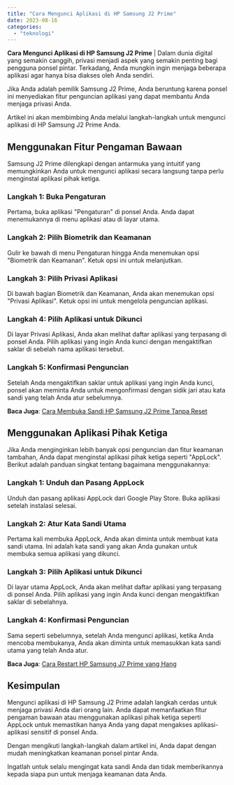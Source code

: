 ```yaml
---
title: "Cara Mengunci Aplikasi di HP Samsung J2 Prime"
date: 2023-08-16
categories: 
  - "teknologi"
---
```


**Cara Mengunci Aplikasi di HP Samsung J2 Prime** | Dalam dunia digital yang semakin canggih, privasi menjadi aspek yang semakin penting bagi pengguna ponsel pintar. Terkadang, Anda mungkin ingin menjaga beberapa aplikasi agar hanya bisa diakses oleh Anda sendiri.

Jika Anda adalah pemilik Samsung J2 Prime, Anda beruntung karena ponsel ini menyediakan fitur penguncian aplikasi yang dapat membantu Anda menjaga privasi Anda.

Artikel ini akan membimbing Anda melalui langkah-langkah untuk mengunci aplikasi di HP Samsung J2 Prime Anda.

## **Menggunakan Fitur Pengaman Bawaan**

Samsung J2 Prime dilengkapi dengan antarmuka yang intuitif yang memungkinkan Anda untuk mengunci aplikasi secara langsung tanpa perlu menginstal aplikasi pihak ketiga.

### **Langkah 1: Buka Pengaturan**

Pertama, buka aplikasi "Pengaturan" di ponsel Anda. Anda dapat menemukannya di menu aplikasi atau di layar utama.

### **Langkah 2: Pilih Biometrik dan Keamanan**

Gulir ke bawah di menu Pengaturan hingga Anda menemukan opsi "Biometrik dan Keamanan". Ketuk opsi ini untuk melanjutkan.

### **Langkah 3: Pilih Privasi Aplikasi**

Di bawah bagian Biometrik dan Keamanan, Anda akan menemukan opsi "Privasi Aplikasi". Ketuk opsi ini untuk mengelola penguncian aplikasi.

### **Langkah 4: Pilih Aplikasi untuk Dikunci**

Di layar Privasi Aplikasi, Anda akan melihat daftar aplikasi yang terpasang di ponsel Anda. Pilih aplikasi yang ingin Anda kunci dengan mengaktifkan saklar di sebelah nama aplikasi tersebut.

### **Langkah 5: Konfirmasi Penguncian**

Setelah Anda mengaktifkan saklar untuk aplikasi yang ingin Anda kunci, ponsel akan meminta Anda untuk mengonfirmasi dengan sidik jari atau kata sandi yang telah Anda atur sebelumnya.

**Baca Juga**: [Cara Membuka Sandi HP Samsung J2 Prime Tanpa Reset](https://ajiekusumadhany.com/cara-membuka-sandi-hp-samsung-j2-prime-tanpa-reset/)

## **Menggunakan Aplikasi Pihak Ketiga**

Jika Anda menginginkan lebih banyak opsi penguncian dan fitur keamanan tambahan, Anda dapat menginstal aplikasi pihak ketiga seperti "AppLock". Berikut adalah panduan singkat tentang bagaimana menggunakannya:

### **Langkah 1: Unduh dan Pasang AppLock**

Unduh dan pasang aplikasi AppLock dari Google Play Store. Buka aplikasi setelah instalasi selesai.

### **Langkah 2: Atur Kata Sandi Utama**

Pertama kali membuka AppLock, Anda akan diminta untuk membuat kata sandi utama. Ini adalah kata sandi yang akan Anda gunakan untuk membuka semua aplikasi yang dikunci.

### **Langkah 3: Pilih Aplikasi untuk Dikunci**

Di layar utama AppLock, Anda akan melihat daftar aplikasi yang terpasang di ponsel Anda. Pilih aplikasi yang ingin Anda kunci dengan mengaktifkan saklar di sebelahnya.

### **Langkah 4: Konfirmasi Penguncian**

Sama seperti sebelumnya, setelah Anda mengunci aplikasi, ketika Anda mencoba membukanya, Anda akan diminta untuk memasukkan kata sandi utama yang telah Anda atur.

**Baca Juga**: [Cara Restart HP Samsung J7 Prime yang Hang](https://ajiekusumadhany.com/cara-restart-hp-samsung-j7-prime-yang-hang/)

## **Kesimpulan**

Mengunci aplikasi di HP Samsung J2 Prime adalah langkah cerdas untuk menjaga privasi Anda dari orang lain. Anda dapat memanfaatkan fitur pengaman bawaan atau menggunakan aplikasi pihak ketiga seperti AppLock untuk memastikan hanya Anda yang dapat mengakses aplikasi-aplikasi sensitif di ponsel Anda.

Dengan mengikuti langkah-langkah dalam artikel ini, Anda dapat dengan mudah meningkatkan keamanan ponsel pintar Anda.

Ingatlah untuk selalu mengingat kata sandi Anda dan tidak memberikannya kepada siapa pun untuk menjaga keamanan data Anda.
